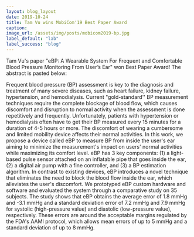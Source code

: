 ```yaml
---
layout: blog_layout
date: 2019-10-24
title: Tam Vu wins MobiCom'19 Best Paper Award
caption:
image_url: /assets/img/posts/mobicom2019-bp.jpg
label_default: "lab" 
label_success: "blog"
---
```


Tam Vu's paper "eBP: A Wearable System For Frequent and Comfortable Blood Pressure Monitoring From User’s Ear" won Best Paper Award! The abstract is pasted below:

Frequent blood pressure (BP) assessment is key to the diagnosis and treatment of many severe diseases, such as heart failure, kidney failure, hypertension, and hemodialysis. Current "gold-standard'' BP measurement techniques require the complete blockage of blood flow, which causes discomfort and disruption to normal activity when the assessment is done repetitively and frequently. Unfortunately, patients with hypertension or hemodialysis often have to get their BP measured every 15 minutes for a duration of 4-5 hours or more. The discomfort of wearing a cumbersome and limited mobility device affects their normal activities. In this work, we propose a device called eBP to measure BP from inside the user's ear aiming to minimize the measurement's impact on users' normal activities while maximizing its comfort level. eBP has 3 key components: (1) a light-based pulse sensor attached on an inflatable pipe that goes inside the ear, (2) a digital air pump with a fine controller, and (3) a BP estimation algorithm. In contrast to existing devices, eBP introduces a novel technique that eliminates the need to block the blood flow inside the ear, which alleviates the user's discomfort. We prototyped eBP custom hardware and software and evaluated the system through a comparative study on 35 subjects. The study shows that eBP obtains the average error of 1.8 mmHg and -3.1 mmHg and a standard deviation error of 7.2 mmHg and 7.9 mmHg for systolic (high-pressure value) and diastolic (low-pressure value), respectively. These errors are around the acceptable margins regulated by the FDA's AAMI protocol, which allows mean errors of up to 5 mmHg and a standard deviation of up to 8 mmHg.
